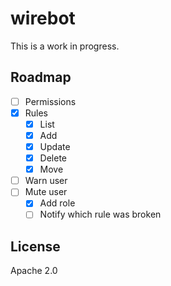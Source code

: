 # wirebot

This is a work in progress.

## Roadmap

* [ ] Permissions
* [x] Rules
  * [x] List
  * [x] Add
  * [x] Update
  * [x] Delete
  * [x] Move
* [ ] Warn user
* [ ] Mute user
  * [x] Add role
  * [ ] Notify which rule was broken

## License

Apache 2.0
